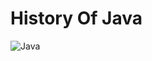 # History Of Java 
![Java](https://github.com/user-attachments/assets/f55ea748-6d6e-4aa3-a0bd-0f5360142f06)


